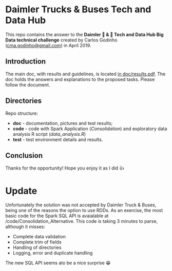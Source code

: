 # Daimler Trucks & Buses Tech and Data Hub

This repo contains the answer to the **Daimler :truck: & :bus: Tech and Data Hub Big Data technical challenge** created by Carlos Godinho (cma.godinho@gmail.com) in April 2019.

## Introduction

The main doc, with results and guidelines, is located [in doc/results.pdf](https://github.com/CGodinho/Concepts/tree/master/DTB_Challenge_BigData/doc/results.pdf).
The doc holds the answers and explanations to the proposed tasks. Please follow the document.

## Directories

Repo structure:

* **doc** - documentation, pictures and test results;
* **code** - code with Spark Application (*Consolidation*) and exploratory data analysis R script (*data_analysis.R*)
*  **test** - test environment details and results.

## Conclusion

Thanks for the opportunity!
Hope you enjoy it as I did :+1: 


# Update

Unfortunately the solution was not accepted by Daimler Truck & Buses, being one of the reasons the option to use RDDs.
As an exercise, the most basic code for the Spark SQL API is avaialable at /code/Consolidation_Alternative.
This code is taking 3 minutes to parse, although it misses:

* Complete data validation
* Complete trim of fields
* Handling of directories
* Logging, error and duplicate handling

The new SQL API seems ato be a nice surprise :grin:
